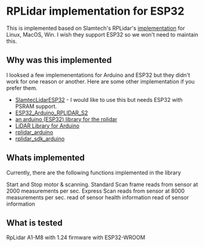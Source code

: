# RPLidar implementation for ESP32
This is implemented based on Slamtech's RPLidar's [implementation]( https://github.com/Slamtec/rplidar_sdk/tree/master/sdk) for Linux, MacOS, Win. I wish they support ESP32 so we won't need to maintain this.

## Why was this implemented
I looksed a few implemenentations for Arduino and ESP32 but they didn't work for one reason or another. Here are some other implementation if you prefer them.
* [SlamtecLidarESP32](https://github.com/gfvalvo/SlamtecLidarESP32) - I would like to use this but needs ESP32 with PSRAM support.
* [ESP32_Arduino_RPLIDAR_S2](https://github.com/KKest/ESP-rplidarS2)
* [an arduino (ESP32) library for the rplidar](https://github.com/thijses/rplidar)
* [LiDAR Library for Arduino](https://github.com/kaiaai/LDS/tree/main)
* [rplidar_arduino](https://github.com/robopeak/rplidar_arduino/tree/master)
* [rplidar_sdk_arduino](https://github.com/GuchiEg/rplidar_sdk_arduino/tree/master)

## Whats implemented
Currently, there are the following functions implemented in the library

Start and Stop motor & scanning.
Standard Scan frame reads from sensor at 2000 measurements per sec.
Express Scan reads from sensor at 8000 measurements per sec.
read of sensor health information
read of sensor information

## What is tested
RpLidar A1-M8 with 1.24 firmware with ESP32-WROOM 

